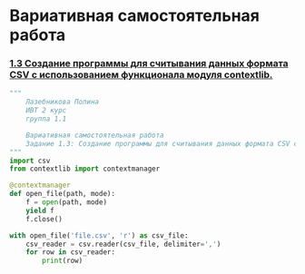 # Вариативная самостоятельная работа

### [1.3 Создание программы для считывания данных формата CSV с использованием функционала модуля contextlib.](https://replit.com/@PolinaLazebniko/sem4-Tema1-VSR-11#main.py)
```python
"""
    Лазебникова Полина 
    ИВТ 2 курс
    группа 1.1

    Вариативная самостоятельная работа 
    Задание 1.3: Создание программы для считывания данных формата CSV с использованием функционала модуля contextlib
"""
import csv
from contextlib import contextmanager

@contextmanager
def open_file(path, mode):
    f = open(path, mode)
    yield f
    f.close()

with open_file('file.csv', 'r') as csv_file:
    csv_reader = csv.reader(csv_file, delimiter=',')
    for row in csv_reader:
        print(row)
```
